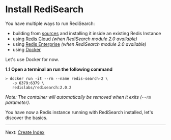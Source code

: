 # Install RediSearch

You have multiple ways to run RediSearch:

* building from [sources](https://github.com/RediSearch/RediSearch) and installing it inside an existing Redis Instance
* using [Redis Cloud](https://redislabs.com/redis-enterprise-cloud/) _(when RediSearch module 2.0 available)_
* using [Redis Enterprise](https://redislabs.com/redis-enterprise-software/) _(when RediSearch module 2.0 available)_
* using [Docker](https://hub.docker.com/r/redislabs/redisearch/)

Let's use Docker for now.

**1.1 Open a terminal an run the following command**


```
> docker run -it --rm --name redis-search-2 \
   -p 6379:6379 \
   redislabs/redisearch:2.0.2
```

*Note: The container will automatically be removed when it exits (`--rm` parameter).*

You have now a Redis instance running with RediSearch installed, let's discover the basics.


---
Next: [Create Index](003-create-index.md)
